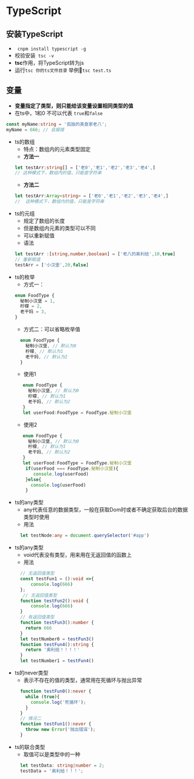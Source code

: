 # TypeScript
## 安装TypeScript
* ` cnpm install typescript -g`
* 校验安装` tsc -v`
* **tsc**作用，将TypeScript转为js
* 运行`tsc 你的ts文件目录`
举例🌰`tsc test.ts`


## 变量
* **变量指定了类型，则只能给该变量设置相同类型的值**
* 在ts中，1和0 不可以代表 `true`和`false`
```ts
const myName:string = '孤独的美食家老八';
myName = 666; // 会报错
```
* ts的数组
  * 特点：数组内的元素类型固定
  * **方法一**
  ```typescript
  let testArr:string[] = ['老0','老1','老2','老3','老4',]
  // 这种模式下，数组内的值，只能是字符串
  ```
  * **方法二**
  ```typescript
  let testArr:Array<string> = ['老0','老1','老2','老3','老4',]
  //  这种模式下，数组内的值，只能是字符串
  ```
* ts的元组
  * 规定了数组的长度
  * 但是数组内元素的类型可以不同
  * 可以重新赋值
  * 语法
  ```typescript
  let testArr :[string,number,boolean] = ['老八的奥利给',10,true]
  // 重新赋值
  testArr = ['小汉堡',20,false]
  ```
* ts的枚举
  * 方式一：
  ```typescript
  enum FoodType {
    秘制小汉堡 = 1,
    柠檬 = 2,
    老干妈 = 3,
  }
  ```
   * 方式二：可以省略枚举值
   ```typescript
     enum FoodType {
       秘制小汉堡, // 默认为0
       柠檬, // 默认为1
       老干妈, // 默认为2
     }
   ```
   * 使用1
   ```typescript
      enum FoodType {
        秘制小汉堡, // 默认为0
        柠檬, // 默认为1
        老干妈, // 默认为2
      }
      let userFood:FoodType = FoodType.秘制小汉堡
   ```
     * 使用2
     ```typescript
        enum FoodType {
          秘制小汉堡, // 默认为0
          柠檬, // 默认为1
          老干妈, // 默认为2
        }
        let userFood:FoodType = FoodType.秘制小汉堡
         if(userFood === FoodType.秘制小汉堡){
            console.log(userFood)
         }else{
           console.log(userFood)
         }
     ```
* ts的any类型
  * any代表任意的数据类型，一般在获取Dom时或者不确定获取后台的数据类型时使用
  * 用法
  ```typescript
    let testNode:any = document.querySelector('#app')
  ```
* ts的any类型
  * void代表没有类型，用来用在无返回值的函数上
  * 用法
  ```typescript
    // 无返回值类型
    const testFun1 = ():void =>{
        console.log(666)
    };
     // 无返回值类型
    function testFun2():void {
        console.log(666)
    }
    // 有返回值类型
    function testFun3():number {
      return 666
    }
    let testNumber0 = testFun3()
    function testFun4():string {
      return '奥利给！！！！'
    }
    let testNumber1 = testFun4()
  ```
* ts的never类型
  * 表示不存在的值的类型，通常用在死循环与抛出异常
  ```typescript
    function testFun0():never {
      while (true){
        console.log('死循环');
      } 
    }
    // 情况二
    function testFun1():never {
      throw new Error('抛出错误');
    }
  ```
* ts的联合类型
  * 取值可以是类型中的一种
  ```typescript
    let testData: string|number = 2;
    testData = '奥利给！！！';
  ```